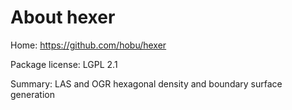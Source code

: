 About hexer
===========

Home: https://github.com/hobu/hexer

Package license: LGPL 2.1

Summary: LAS and OGR hexagonal density and boundary surface generation
